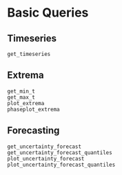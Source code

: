 # Basic Queries

## Timeseries

```@docs
get_timeseries
```

## Extrema

```@docs
get_min_t
get_max_t
plot_extrema
phaseplot_extrema
```

## Forecasting

```@docs
get_uncertainty_forecast
get_uncertainty_forecast_quantiles
plot_uncertainty_forecast
plot_uncertainty_forecast_quantiles
```
